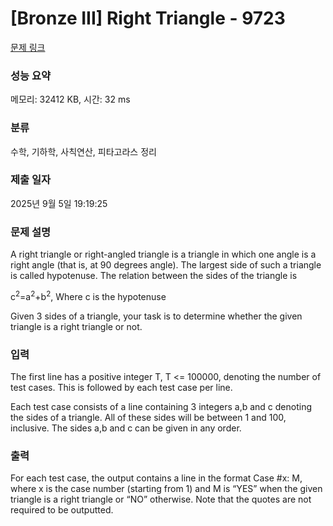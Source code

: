 # [Bronze III] Right Triangle - 9723 

[문제 링크](https://www.acmicpc.net/problem/9723) 

### 성능 요약

메모리: 32412 KB, 시간: 32 ms

### 분류

수학, 기하학, 사칙연산, 피타고라스 정리

### 제출 일자

2025년 9월 5일 19:19:25

### 문제 설명

<p>A right triangle or right-angled triangle is a triangle in which one angle is a<br>
right angle (that is, at 90 degrees angle). The largest side of such a triangle is called hypotenuse. The relation between the sides of the triangle is</p>

<p>c<sup>2</sup>=a<sup>2</sup>+b<sup>2</sup>, Where c is the hypotenuse</p>

<p>Given 3 sides of a triangle, your task is to determine whether the given triangle is a right triangle or not. </p>

### 입력 

 <p>The first line has a positive integer T, T <= 100000, denoting the number of test cases. This is followed by each test case per line. </p>

<p>Each test case consists of a line containing 3 integers a,b and c denoting the sides of a triangle. All of these sides will be between 1 and 100, inclusive. The sides a,b and c can be given in any order. </p>

### 출력 

 <p>For each test case, the output contains a line in the format Case #x: M, where x is the case number (starting from 1) and M is “YES” when the given triangle is a right triangle or “NO” otherwise. Note that the quotes are not required to be outputted. </p>

